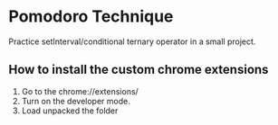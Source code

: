 # Pomodoro Technique

Practice setInterval/conditional ternary operator in a small project.

## How to install the custom chrome extensions

1. Go to the chrome://extensions/
1. Turn on the developer mode.
1. Load unpacked the folder